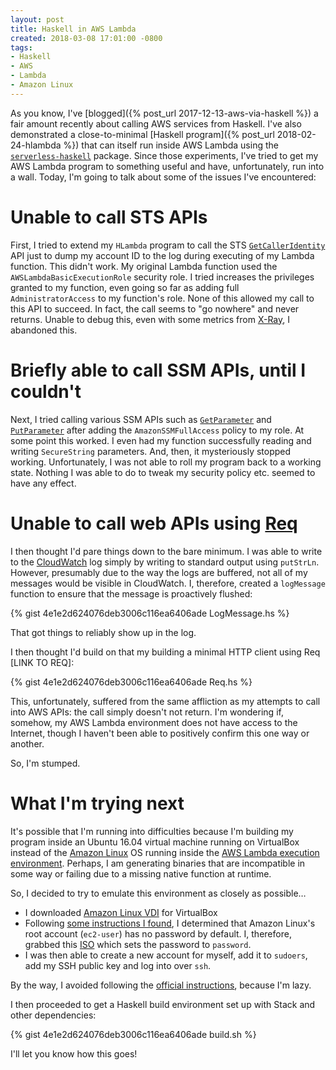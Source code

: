 ```yaml
---
layout: post
title: Haskell in AWS Lambda
created: 2018-03-08 17:01:00 -0800
tags:
- Haskell
- AWS
- Lambda
- Amazon Linux
---
```

As you know, I've [blogged]({% post_url 2017-12-13-aws-via-haskell %}) a fair amount recently about calling AWS services from Haskell. I've also demonstrated a close-to-minimal [Haskell program]({% post_url 2018-02-24-hlambda %}) that can itself run inside AWS Lambda using the [`serverless-haskell`][serverless-haskell] package. Since those experiments, I've tried to get my AWS Lambda program to something useful and have, unfortunately, run into a wall. Today, I'm going to talk about some of the issues I've encountered:

# Unable to call STS APIs

First, I tried to extend my `HLambda` program to call the STS [`GetCallerIdentity`][aws-sts-GetCallerIdentity] API just to dump my account ID to the log during executing of my Lambda function. This didn't work. My original Lambda function used the `AWSLambdaBasicExecutionRole` security role. I tried increases the privileges granted to my function, even going so far as adding full `AdministratorAccess` to my function's role. None of this allowed my call to this API to succeed. In fact, the call seems to "go nowhere" and never returns. Unable to debug this, even with some metrics from [X-Ray][x-ray], I abandoned this.

# Briefly able to call SSM APIs, until I couldn't

Next, I tried calling various SSM APIs such as [`GetParameter`][aws-ssm-GetParameter] and [`PutParameter`][aws-ssm-PutParameter] after adding the `AmazonSSMFullAccess` policy to my role. At some point this worked. I even had my function successfully reading and writing `SecureString` parameters. And, then, it mysteriously stopped working. Unfortunately, I was not able to roll my program back to a working state. Nothing I was able to do to tweak my security policy etc. seemed to have any effect.

# Unable to call web APIs using [Req][req]

I then thought I'd pare things down to the bare minimum. I was able to write to the [CloudWatch][cloudwatch] log simply by writing to standard output using `putStrLn`. However, presumably due to the way the logs are buffered, not all of my messages would be visible in CloudWatch. I, therefore, created a `logMessage` function to ensure that the message is proactively flushed:

{% gist 4e1e2d624076deb3006c116ea6406ade LogMessage.hs %}

That got things to reliably show up in the log.

I then thought I'd build on that my building a minimal HTTP client using Req [LINK TO REQ]:

{% gist 4e1e2d624076deb3006c116ea6406ade Req.hs %}

This, unfortunately, suffered from the same affliction as my attempts to call into AWS APIs: the call simply doesn't not return. I'm wondering if, somehow, my AWS Lambda environment does not have access to the Internet, though I haven't been able to positively confirm this one way or another.

So, I'm stumped.

# What I'm trying next

It's possible that I'm running into difficulties because I'm building my program inside an Ubuntu 16.04 virtual machine running on VirtualBox instead of the [Amazon Linux][amazon-linux] OS running inside the [AWS Lambda execution environment][aws-lambda-env]. Perhaps, I am generating binaries that are incompatible in some way or failing due to a missing native function at runtime.

So, I decided to try to emulate this environment as closely as possible&hellip;

* I downloaded [Amazon Linux VDI][amazon-linux-download] for VirtualBox
* Following [some instructions I found][superuser-article], I determined that Amazon Linux's root account (`ec2-user`) has no password by default. I, therefore, grabbed this [ISO][init-iso] which sets the password to `password`.
* I was then able to create a new account for myself, add it to `sudoers`, add my SSH public key and log into over `ssh`.

By the way, I avoided following the [official instructions][amazon-linux-setup], because I'm lazy.

I then proceeded to get a Haskell build environment set up with Stack and other dependencies:

{% gist 4e1e2d624076deb3006c116ea6406ade build.sh %}

I'll let you know how this goes!

[amazon-linux]: https://aws.amazon.com/amazon-linux-ami/
[amazon-linux-download]: https://cdn.amazonlinux.com/os-images/2017.12.0.20180222/virtualbox/
[amazon-linux-setup]: https://docs.aws.amazon.com/AWSEC2/latest/UserGuide/amazon-linux-2-virtual-machine.html
[aws-lambda-env]: [https://docs.aws.amazon.com/lambda/latest/dg/current-supported-versions.html]
[aws-ssm-GetParameter]: https://docs.aws.amazon.com/systems-manager/latest/APIReference/API_GetParameter.html
[aws-ssm-PutParameter]: https://docs.aws.amazon.com/systems-manager/latest/APIReference/API_PutParameter.html
[aws-sts-GetCallerIdentity]: https://docs.aws.amazon.com/STS/latest/APIReference/API_GetCallerIdentity.html
[cloudwatch]: https://aws.amazon.com/cloudwatch/
[init-iso]: http://nerdland.info/init.iso
[req]: https://hackage.haskell.org/package/req
[serverless-haskell]: https://hackage.haskell.org/package/serverless-haskell
[superuser-article]: https://superuser.com/questions/1048091/can-i-install-ec2-amazon-linux-os-locally-on-virtual-machine
[x-ray]: https://aws.amazon.com/xray/
